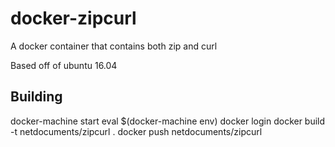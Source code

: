 # docker-zipcurl

A docker container that contains both zip and curl

Based off of ubuntu 16.04

## Building

docker-machine start
eval $(docker-machine env)
docker login
docker build -t netdocuments/zipcurl .
docker push netdocuments/zipcurl
